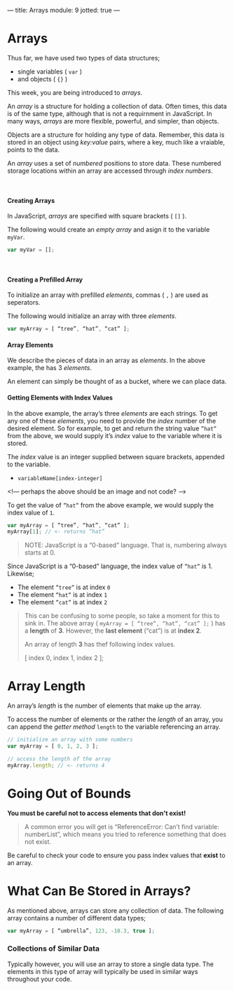 —
title: Arrays
module: 9
jotted: true
—

# Arrays

Thus far, we have used two types of data structures;

- single variables ( `var` )
- and objects ( `{}` )

This week, you are being introduced to _arrays_. 

An  _array_ is a structure for holding a collection of data. Often times, this data is of the same type, although that is not a requirnment in JavaScript. In many ways, _arrays_ are more flexible, powerful, and simpler, than objects. 

Objects are a structure for holding any type of data. Remember, this data is stored in an object using _key:value_ pairs, where a key, much like a vraiable, points to the data. 

An _array_ uses a set of _numbered_ positions to store data. These numbered storage locations within an array are accessed through _index numbers_. 

<br />

#### Creating Arrays

In JavaScript, _arrays_ are specified with square brackets ( `[]` ).

The following would create an _empty array_ and asign it to the variable `myVar`.

```js
var myVar = [];
```

<br />

#### Creating a Prefilled Array

To initialize an array with prefilled _elements_, commas ( `,` ) are used as seperators.

The following would initialize an array with three _elements_.

```js
var myArray = [ “tree”, “hat”, “cat” ];
```

#### Array Elements

We describe the pieces of data in an array as _elements_. In the above example, the has 3 _elements_. 

An element can simply be thought of as a bucket, where we can place data. 

#### Getting Elements with Index Values

In the above example, the array’s three _elements_ are each strings. To get any one of these _elements_, you need to provide the _index_ number of the desired element. So for example, to get and return the string value `”hat”` from the above, we would supply it’s _index_ value to the variable where it is stored. 

The _index_ value is an integer supplied between square brackets, appended to the variable. 

- `variableName[index-integer]`

<!— perhaps the above should be an image and not code? —>

To get the value of `”hat”` from the above example, we would supply the index value of `1`.

```js
var myArray = [ “tree”, “hat”, “cat” ];
myArray[1]; // <- returns “hat”
```

> NOTE: JavaScript is a “0-based” language. That is, numbering always starts at 0.

Since JavaScript is a “0-based” language, the index value of `”hat”` is 1. Likewise;

- The element `”tree”` is at index `0`
- The element `”hat”` is at index `1`
- The element `”cat”` is at index `2`

> This can be confusing to some people, so take a moment for this to sink in. The above array ( `myArray = [ “tree”, “hat”, “cat” ];` ) has a **length** of **3**. However, the **last element** (“cat”) is at **index 2**. 
>
> An array of length **3** has thef following index values.
> 
> [ index 0, index 1, index 2 ];


# Array Length

An array’s _length_ is the number of elements that make up the array. 

To access the number of elements or the rather the _length_ of an array, you can append the _getter method_ `length` to the variable referencing an array.

```js
// initialize an array with some numbers
var myArray = [ 0, 1, 2, 3 ];

// access the length of the array
myArray.length; // <- returns 4
```


# Going Out of Bounds

**You must be careful not to access elements that don't exist!** 

> A common error you will get is “ReferenceError: Can’t find variable: numberList”, which means you tried to reference something that does not exist. 

Be careful to check your code to ensure you pass index values that **exist** to an array.





# What Can Be Stored in Arrays?

As mentioned above, arrays can store any collection of data. The following array contains a number of different data types;

```js
var myArray = [ “umbrella”, 123, -10.3, true ];
```

### Collections of Similar Data

Typically however, you will use an array to store a single data type. The elements in this type of array will typically be used in similar ways throughout your code.

